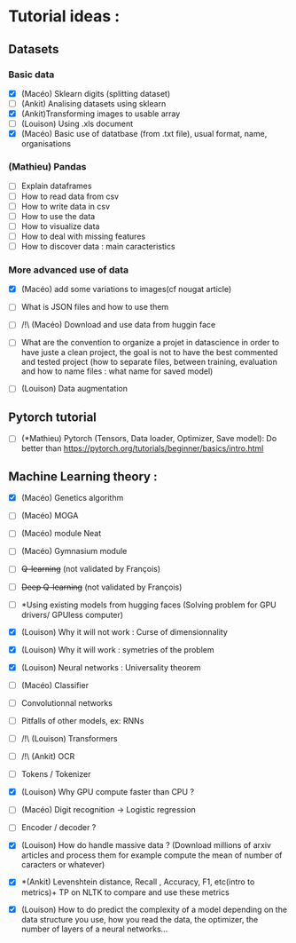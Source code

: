 # Tutorial ideas :

## Datasets

### Basic data
 - [X] (Macéo) Sklearn digits (splitting dataset)
 - [ ] (Ankit) Analising datasets using sklearn
 - [X] (Ankit)Transforming images to usable array
 - [ ] (Louison) Using .xls document
 - [X] (Macéo) Basic use of datatbase (from .txt file), usual format, name, organisations

### (Mathieu) Pandas 
 - [ ] Explain dataframes
 - [ ] How to read data from csv
 - [ ] How to write data in csv
 - [ ] How to use the data
 - [ ] How to visualize data
 - [ ] How to deal with missing features
 - [ ] How to discover data : main caracteristics

### More advanced use of data
 - [X] (Macéo) add some variations to images(cf nougat article)
 - [ ] What is JSON files and how to use them 
 - [ ] /!\ (Macéo) Download and use data from huggin face
 - [ ] What are the convention to organize a projet in datascience in order to have juste a clean project, the goal is not to have the best commented and tested project (how to separate files, between training, evaluation and how to name files : what name for saved model)
 - [ ] (Louison) Data augmentation



## Pytorch tutorial
 - [ ] (*Mathieu) Pytorch (Tensors, Data loader, Optimizer, Save model): Do better than https://pytorch.org/tutorials/beginner/basics/intro.html



## Machine Learning theory :
 - [X] (Macéo) Genetics algorithm
 - [ ] (Macéo) MOGA
 - [ ] (Macéo) module Neat
 - [ ] (Macéo) Gymnasium module
 - [ ] ~~Q-learning~~  (not validated by François)
 - [ ] ~~Deep Q-learning~~ (not validated by François)
 - [ ] *Using existing models from hugging faces (Solving problem for GPU drivers/ GPUless computer)
 - [x] (Louison) Why it will not work : Curse of dimensionnality 
 - [x] (Louison) Why it will work : symetries of the problem
 - [x] (Louison) Neural networks : Universality theorem
 - [ ] (Macéo) Classifier
 - [ ] Convolutionnal networks
 - [ ] Pitfalls of other models, ex: RNNs
 - [ ] /!\ (Louison) Transformers
 - [ ] /!\ (Ankit) OCR
 - [ ] Tokens / Tokenizer
 - [x] (Louison) Why GPU compute faster than CPU ?
 - [ ] (Macéo) Digit recognition -> Logistic regression
 - [ ] Encoder / decoder ?
 - [x] (Louison) How do handle massive data ? (Download millions of arxiv articles and process them for example compute the mean of number of caracters or whatever)
 - [X] *(Ankit) Levenshtein distance, Recall , Accuracy, F1, etc(intro to metrics)+ TP on NLTK to compare and use these metrics
 - [x] (Louison) How to do predict the complexity of a model depending on the data structure you use, how you read the data, the optimizer, the number of layers of a neural networks...

